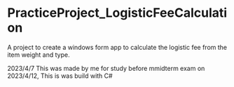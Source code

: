 # PracticeProject_LogisticFeeCalculation
A project to create a windows form app to calculate the logistic fee from the item weight and type.

2023/4/7 
This was made by me for study before mmidterm exam on 2023/4/12, This is was build with C#
